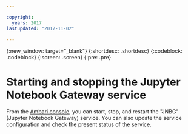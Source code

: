 ```yaml
---

copyright:
  years: 2017
lastupdated: "2017-11-02"

---
```


<!-- Attribute definitions -->
{:new_window: target="_blank"}
{:shortdesc: .shortdesc}
{:codeblock: .codeblock}
{:screen: .screen}
{:pre: .pre}


# Starting and stopping the Jupyter Notebook Gateway service

From the [Ambari console](./Administer-cluster-using-Ambari-console.html), you can start, stop, and restart the "JNBG" (Jupyter Notebook Gateway) service. You can also update the service configuration and check the present status of the service.
